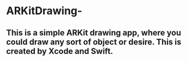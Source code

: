 # ARKitDrawing- 
<h2> This is a simple ARKit drawing app, where you could draw any sort of object or desire. This is created by Xcode and Swift. </h2> 
